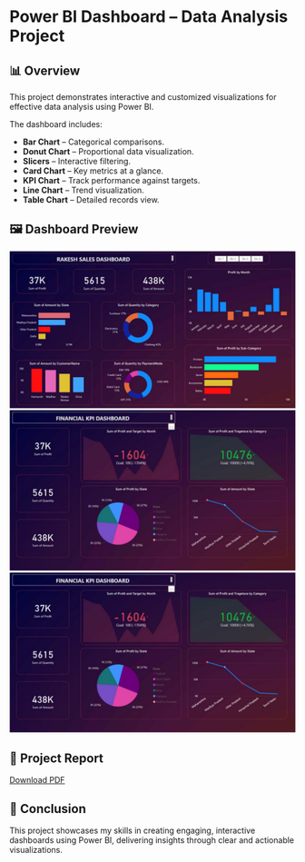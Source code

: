 # Power BI Dashboard – Data Analysis Project

## 📊 Overview
This project demonstrates interactive and customized visualizations for effective data analysis using Power BI.

The dashboard includes:
- **Bar Chart** – Categorical comparisons.
- **Donut Chart** – Proportional data visualization.
- **Slicers** – Interactive filtering.
- **Card Chart** – Key metrics at a glance.
- **KPI Chart** – Track performance against targets.
- **Line Chart** – Trend visualization.
- **Table Chart** – Detailed records view.

## 🖼 Dashboard Preview
![Dashboard 1](https://github.com/rakesh4407/Power-bi-dashboard/blob/main/Dashboard1.jpg)  
![Dashboard 2](https://github.com/rakesh4407/Power-bi-dashboard/blob/main/Dashboard2.jpg)  
![Dashboard 3](https://github.com/rakesh4407/Power-bi-dashboard/blob/main/Dashboard3.jpg)  

## 📄 Project Report
[Download PDF](https://github.com/rakesh4407/Power-bi-dashboard/blob/main/POWER%20BI%20DASHBOARD%20PROJECT.pdf)

## 📌 Conclusion
This project showcases my skills in creating engaging, interactive dashboards using Power BI, delivering insights through clear and actionable visualizations.
